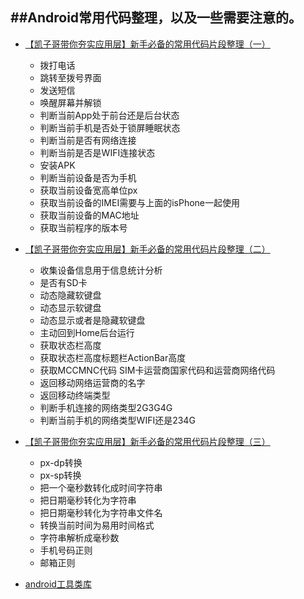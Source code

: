 ##Android常用代码整理，以及一些需要注意的。
-

* [【凯子哥带你夯实应用层】新手必备的常用代码片段整理（一）](http://blog.csdn.net/zhaokaiqiang1992/article/details/44724057)
  - 拨打电话
  - 跳转至拨号界面
  - 发送短信
  - 唤醒屏幕并解锁
  - 判断当前App处于前台还是后台状态
  - 判断当前手机是否处于锁屏睡眠状态
  - 判断当前是否有网络连接
  - 判断当前是否是WIFI连接状态
  - 安装APK
  - 判断当前设备是否为手机
  - 获取当前设备宽高单位px
  - 获取当前设备的IMEI需要与上面的isPhone一起使用
  - 获取当前设备的MAC地址
  - 获取当前程序的版本号

* [【凯子哥带你夯实应用层】新手必备的常用代码片段整理（二）](http://blog.csdn.net/zhaokaiqiang1992/article/details/44724687)
  -  收集设备信息用于信息统计分析
  - 是否有SD卡
  - 动态隐藏软键盘
  - 动态显示软键盘
  - 动态显示或者是隐藏软键盘
  - 主动回到Home后台运行
  - 获取状态栏高度
  - 获取状态栏高度标题栏ActionBar高度
  - 获取MCCMNC代码 SIM卡运营商国家代码和运营商网络代码
  - 返回移动网络运营商的名字
  - 返回移动终端类型
  - 判断手机连接的网络类型2G3G4G
  - 判断当前手机的网络类型WIFI还是234G

* [【凯子哥带你夯实应用层】新手必备的常用代码片段整理（三）](http://blog.csdn.net/zhaokaiqiang1992/article/details/44725455)
  -   px-dp转换
  -  px-sp转换
  -  把一个毫秒数转化成时间字符串
  -  把日期毫秒转化为字符串
  -  把日期毫秒转化为字符串文件名
  -  转换当前时间为易用时间格式
  -  字符串解析成毫秒数
  -  手机号码正则
  -  邮箱正则

* [android工具类库](https://github.com/jingle1267/android-utils)
